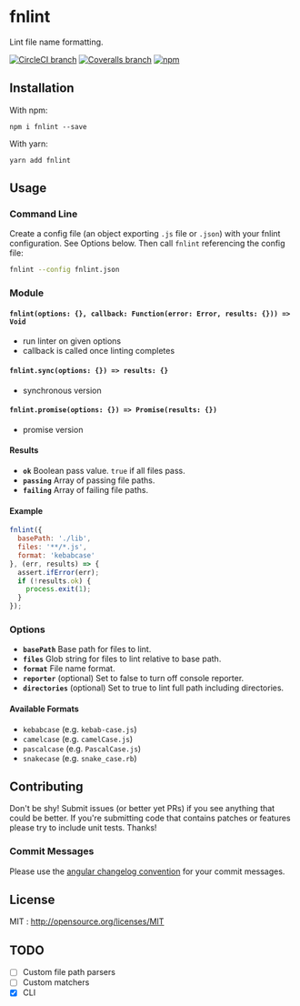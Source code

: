 # fnlint
Lint file name formatting.

[![CircleCI branch](https://img.shields.io/circleci/project/github/usabilla/fnlint/master.svg?style=flat-square)](https://circleci.com/gh/usabilla/fnlint/tree/master) [![Coveralls branch](https://img.shields.io/coveralls/usabilla/fnlint/master.svg?style=flat-square)](https://coveralls.io/github/usabilla/fnlint?branch=master) [![npm](https://img.shields.io/npm/v/fnlint.svg?style=flat-square)](https://www.npmjs.com/package/fnlint)

## Installation

With npm:

```
npm i fnlint --save
```

With yarn:

```
yarn add fnlint
```

## Usage

### Command Line

Create a config file (an object exporting `.js` file or `.json`) with your fnlint configuration. See Options below. Then call `fnlint` referencing the config file:

```bash
fnlint --config fnlint.json
```

### Module

#### `fnlint(options: {}, callback: Function(error: Error, results: {})) => Void`
- run linter on given options
- callback is called once linting completes

#### `fnlint.sync(options: {}) => results: {}`
- synchronous version

#### `fnlint.promise(options: {}) => Promise(results: {})`
- promise version

#### Results

- **`ok`** Boolean pass value. `true` if all files pass.
- **`passing`** Array of passing file paths.
- **`failing`** Array of failing file paths.

#### Example

```js
fnlint({
  basePath: './lib',
  files: '**/*.js',
  format: 'kebabcase'
}, (err, results) => {
  assert.ifError(err);
  if (!results.ok) {
    process.exit(1);
  }
});
````

### Options

- **`basePath`** Base path for files to lint.
- **`files`** Glob string for files to lint relative to base path.
- **`format`** File name format.
- **`reporter`** (optional) Set to false to turn off console reporter.
- **`directories`** (optional) Set to true to lint full path including directories.

#### Available Formats
* `kebabcase` (e.g. `kebab-case.js`)
* `camelcase` (e.g. `camelCase.js`)
* `pascalcase` (e.g. `PascalCase.js`)
* `snakecase` (e.g. `snake_case.rb`)

## Contributing

Don't be shy! Submit issues (or better yet PRs) if you see anything that could be better. If you're submitting code that contains patches or features please try to include unit tests. Thanks!

### Commit Messages
Please use the [angular changelog convention](https://github.com/conventional-changelog/conventional-changelog-angular/blob/master/convention.md) for your commit messages.

## License

MIT : http://opensource.org/licenses/MIT

## TODO
- [ ] Custom file path parsers
- [ ] Custom matchers
- [x] CLI

